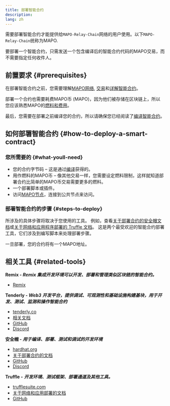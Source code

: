 ```yaml
---
title: 部署智能合约
description:
lang: zh
---
```


需要部署智能合约才能提供给`MAPO-Relay-Chain`网络的用户使用。以下`MAPO-Relay-Chain`统称为MAPO.

要部署一个智能合约，只需发送一个包含编译后的智能合约代码的MAPO交易，而不需要指定任何收件人。

## 前置要求 {#prerequisites}

在部署智能合约之前，您需要理解[MAPO网络](/docs/base/mapo-relay-chain/nodes/architecture.md), [交易](/docs/base/transactions/index.md)和[详解智能合约](/docs/mapo-stack/compatible-evm/anatomy.md)。

部署一个合约也需要耗费MAPO币 (MAPO)，因为他们被存储在区块链上，所以您应该熟悉MAPO的[燃料和费用](/docs/base/gas/index.md)。

最后，您需要在部署之前编译您的合约，所以请确保您已经阅读了[编译智能合约](/docs/mapo-stack/compatible-evm/compile.md)。

## 如何部署智能合约 {#how-to-deploy-a-smart-contract}

### 您所需要的 {#what-youll-need}

- 您的合约字节码 – 这是通过[编译](/docs/mapo-stack/compatible-evm/compile.md)获得的。
- 用作燃料的MAPO币 – 像其他交易一样，您需要设定燃料限制，这样就知道部署合约比简单的MAPO币交易需要更多的燃料。
- 一个部署脚本或插件。
- 访问[MAPO节点](/docs/base/mapo-relay-chain/public-service.md)，连接到公共节点来访问。

### 部署智能合约的步骤 {#steps-to-deploy}

所涉及的具体步骤将取决于您使用的工具。 例如，查看[关于部署合约的安全帽文档](https://hardhat.org/guides/deploying.html)或[关于网络和应用程序部署的 Truffle 文档](https://www.trufflesuite.com/docs/truffle/advanced/networks-and-app-deployment)。 这是两个最受欢迎的智能合约部署工具，它们涉及到编写脚本来处理部署步骤。

一旦部署，您的合约将有一个MAPO地址。

## 相关工具 {#related-tools}

**Remix - _Remix 集成开发环境可以开发、部署和管理类似区块链的智能合约。_**

- [Remix](https://remix.ethereum.org)

**Tenderly - _Web3 开发平台，提供调试、可观测性和基础设施构建基块，用于开发、测试、监测和操作智能合约_**

- [tenderly.co](https://tenderly.co/)
- [相关文档](https://docs.tenderly.co/)
- [GitHub](https://github.com/Tenderly)
- [Discord](https://discord.gg/eCWjuvt)

**安全帽 - _用于编译、部署、测试和调试的开发环境_**

- [hardhat.org](https://hardhat.org/getting-started/)
- [关于部署合约的文档](https://hardhat.org/guides/deploying.html)
- [GitHub](https://github.com/nomiclabs/hardhat)
- [Discord](https://discord.com/invite/TETZs2KK4k)

**Truffle -** **_开发环境、测试框架、部署通道及其他工具。_**

- [trufflesuite.com](https://www.trufflesuite.com/)
- [关于网络和应用部署的文档](https://www.trufflesuite.com/docs/truffle/advanced/networks-and-app-deployment)
- [GitHub](https://github.com/trufflesuite/truffle)
